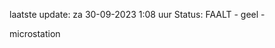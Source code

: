 laatste update: 
za 30-09-2023  1:08   uur 
Status: FAALT - geel - 
<div class="service Y">microstation</div>